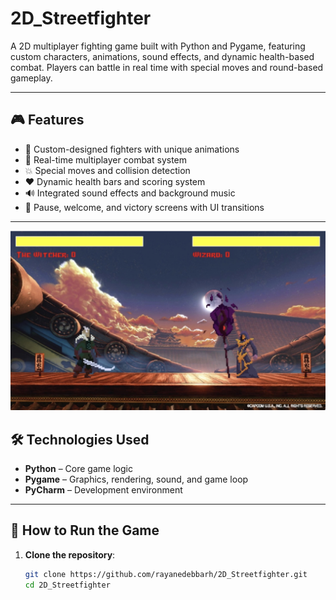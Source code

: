 # 2D_Streetfighter

A 2D multiplayer fighting game built with Python and Pygame, featuring custom characters, animations, sound effects, and dynamic health-based combat. Players can battle in real time with special moves and round-based gameplay.

---

## 🎮 Features

- 🎨 Custom-designed fighters with unique animations
- 🥊 Real-time multiplayer combat system
- 💥 Special moves and collision detection
- ❤️ Dynamic health bars and scoring system
- 🔊 Integrated sound effects and background music
- 🧊 Pause, welcome, and victory screens with UI transitions

---

![Gameplay Screenshot](screenshot2.png)

## 🛠 Technologies Used

- **Python** – Core game logic
- **Pygame** – Graphics, rendering, sound, and game loop
- **PyCharm** – Development environment

---

## 🚀 How to Run the Game

1. **Clone the repository**:
   ```bash
   git clone https://github.com/rayanedebbarh/2D_Streetfighter.git
   cd 2D_Streetfighter
